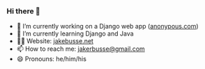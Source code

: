 ### Hi there 👋

<!--
**jakebusse/jakebusse** is a ✨ _special_ ✨ repository because its `README.md` (this file) appears on your GitHub profile.

Here are some ideas to get you started:

- 👯 I’m looking to collaborate on ...
- 🤔 I’m looking for help with ...
- 💬 Ask me about ...
- ⚡ Fun fact: ...
-->

- 🔭 I’m currently working on a Django web app (<a href="http://www.anonypous.com">anonypous.com</a>)
- 🌱 I’m currently learning Django and Java
- 👨‍💻 Website: <a href="http://www.jakebusse.net">jakebusse.net</a>
- 📫 How to reach me: jakerbusse@gmail.com
- 😄 Pronouns: he/him/his
